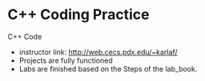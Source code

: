 # C++ Coding Practice

C++ Code 
* instructor link: http://web.cecs.pdx.edu/~karlaf/
* Projects are fully functioned
* Labs are finished based on the Steps of the lab_book.
